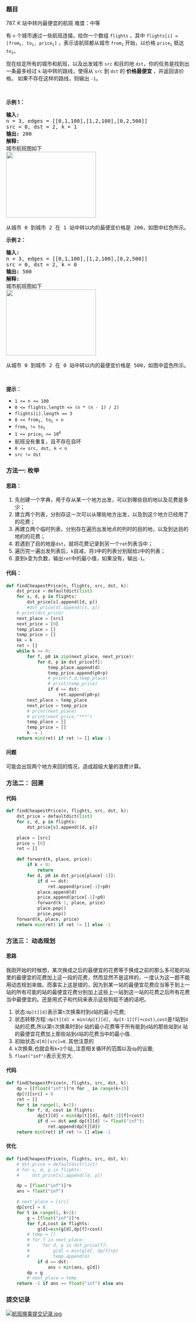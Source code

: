 ### 题目

787\. K 站中转内最便宜的航班 难度：中等

<p>有 <code>n</code> 个城市通过一些航班连接。给你一个数组&nbsp;<code>flights</code> ，其中&nbsp;<code>flights[i] = [from<sub>i</sub>, to<sub>i</sub>, price<sub>i</sub>]</code> ，表示该航班都从城市 <code>from<sub>i</sub></code> 开始，以价格 <code>price<sub>i</sub></code> 抵达 <code>to<sub>i</sub></code>。</p>

<p>现在给定所有的城市和航班，以及出发城市 <code>src</code> 和目的地 <code>dst</code>，你的任务是找到出一条最多经过 <code>k</code>&nbsp;站中转的路线，使得从 <code>src</code> 到 <code>dst</code> 的 <strong>价格最便宜</strong> ，并返回该价格。 如果不存在这样的路线，则输出 <code>-1</code>。</p>

<p>&nbsp;</p>

<p><strong>示例 1：</strong></p>

<pre><strong>输入:</strong> 
n = 3, edges = [[0,1,100],[1,2,100],[0,2,500]]
src = 0, dst = 2, k = 1
<strong>输出:</strong> 200
<strong>解释:</strong> 
城市航班图如下
<img style="height: 180px; width: 246px;" src="https://s3-lc-upload.s3.amazonaws.com/uploads/2018/02/16/995.png" alt="">

从城市 0 到城市 2 在 1 站中转以内的最便宜价格是 200，如图中红色所示。</pre>

<p><strong>示例 2：</strong></p>

<pre><strong>输入:</strong> 
n = 3, edges = [[0,1,100],[1,2,100],[0,2,500]]
src = 0, dst = 2, k = 0
<strong>输出:</strong> 500
<strong>解释:</strong> 
城市航班图如下
<img style="height: 180px; width: 246px;" src="https://s3-lc-upload.s3.amazonaws.com/uploads/2018/02/16/995.png" alt="">

从城市 0 到城市 2 在 0 站中转以内的最便宜价格是 500，如图中蓝色所示。</pre>

<p>&nbsp;</p>

<p><strong>提示：</strong></p>

<ul>
	<li><code>1 &lt;= n &lt;= 100</code></li>
	<li><code>0 &lt;= flights.length &lt;= (n * (n - 1) / 2)</code></li>
	<li><code>flights[i].length == 3</code></li>
	<li><code>0 &lt;= from<sub>i</sub>, to<sub>i</sub> &lt; n</code></li>
	<li><code>from<sub>i</sub> != to<sub>i</sub></code></li>
	<li><code>1 &lt;= price<sub>i</sub> &lt;= 10<sup>4</sup></code></li>
	<li>航班没有重复，且不存在自环</li>
	<li><code>0 &lt;= src, dst, k &lt; n</code></li>
	<li><code>src != dst</code></li>
</ul>

### 方法一: 枚举

#### 思路：

1. 先创建一个字典，用于存从某一个地方出发，可以到哪些目的地以及花费是多少；
2. 建立两个列表，分别存这一次可以从哪些地方出发，以及到这个地方已经用了的花费；
3. 再建立两个临时列表，分别存在遍历出发地点的列时的目的地，以及到达目的地的的花费；
4. 若遇到了目的地是`dst`，就将花费记录到另一个`ret`列表当中；
5. 遍历完一遍出发列表后，`k`自减，将`3`中的列表分别赋给`2`中的列表；
6. 直到`k`变为负数，输出`ret`中的最小值，如果没有，输出`-1`。

#### 代码：

``` python
def findCheapestPrice(n, flights, src, dst, k):
    dst_price = defaultdict(list)
    for s, d, p in flights:
        dst_price[s].append([d, p])
        #dst_price[d].append([s, p])
    # print(dst_price)
    next_place = [src]
    next_price = [0]
    temp_place = []
    temp_price = []
    kk = k
    ret = []
    while k >= 0:
        for f, p0 in zip(next_place, next_price):
            for d, p in dst_price[f]:
                temp_place.append(d)
                temp_price.append(p0+p)
                # print(f,d,temp_place)
                # print(temp_price)
                if d == dst:
                    ret.append(p0+p)
        next_place = temp_place
        next_price = temp_price
        # print(next_place)
        # print(next_price,"***")
        temp_place = []
        temp_price = []
        k -= 1
    return min(ret) if ret != [] else -1
```

#### 问题

可能会出现两个地方来回的情况，造成超级大量的浪费计算。

### 方法二： 回溯

#### 代码

``` python
def findCheapestPrice(n, flights, src, dst, k):
    dst_price = defaultdict(list)
    for s, d, p in flights:
        dst_price[s].append([d, p])

    place = [src]
    price = [0]
    ret = []

    def forward(k, place, price):
        if k < 0:
            return
        for d, p0 in dst_price[place[-1]]:
            if d == dst:
                ret.append(price[-1]+p0)
            place.append(d)
            price.append(price[-1]+p0)
            forward(k-1, place, price)
            place.pop()
            price.pop()
    forward(k, place, price)
    return min(ret) if ret != [] else -1
```

### 方法三： 动态规划

#### 思路

我刚开始的时候想，某次换成之后的最便宜的花费等于换成之前的那么多可能的站里的最便宜的花费加上这一段的花费，然而显然不是这样的，一度认为这一题不能用动态规划来做。而事实上这是错的，因为到某一站的最便宜花费应当等于到上一站的所有可能的站的最便宜花费分别加上这些上一站到这一站的花费之后所有花费当中最便宜的。还是用式子和代码来表示这些狗屁不通的话吧。

1. 状态:`dp[t][d]`表示第`t`次换乘时到`d`站的最小花费;
2. 状态转移方程::`dp[t][d] = min(dp[t][d], dp[t-1][f]+cost)`,`cost`是`f`站到`d`站的花费,所以第`t`次换乘时到`d`
   站的最小花费等于所有能到`d`站的那些站到`d`
   站的最便宜花费加上那些站到`d`站的花费当中的最小值.
3. 初始状态:`d[0][src]=0`. 其他注意的
1. `k`次换乘,也就会有`k+2`个站,,注意相关循环的范围以及`dp`的设置;
2. `float("inf")`表示无穷大.

#### 代码

``` python
def findCheapestPrice(n, flights, src, dst, k):
    dp = [[float("inf")]*n for _ in range(k+2)]
    dp[0][src] = 0
    ret = []
    for t in range(1, k+2):
        for f, d, cost in flights:
            dp[t][d] = min(dp[t][d], dp[t-1][f]+cost)
            if d == dst and dp[t][d] != float("inf"):
                ret.append(dp[t][d])
    return min(ret) if ret != [] else -1
```

#### 优化

``` python
def findCheapestPrice(n, flights, src, dst, k):
    # dst_price = defaultdict(list)
    # for s, d, p in flights:
    #     dst_price[s].append([d, p])

    dp = [float("inf")]*n
    ans = float("inf")

    # next_place = [src]
    dp[src] = 0
    for t in range(1, k+2):
        g = [float("inf")]*n
        for f,d,cost in flights:
            g[d]=min(g[d],dp[f]+cost)
        # temp = []
        # for f in next_place:
        #     for d, p in dst_price[f]:
        #         g[d] = min(g[d], dp[f]+p)
        #         temp.append(d)
            if d == dst:
                ans = min(ans, g[d])
        dp = g
        # next_place = temp
    return -1 if ans == float("inf") else ans
```

### 提交记录

[![航班换乘提交记录.jpg](https://z3.ax1x.com/2021/08/24/hAHnSS.jpg)](https://imgtu.com/i/hAHnSS)